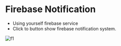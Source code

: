 # Firebase Notification

- Using yourself firebase service </br>
- Click to button show firebase notification system. </br>

![f1](https://github.com/EditChar/FBNotification/assets/104402618/b2a68dd1-b204-4262-89b3-e78f5c59a256)
